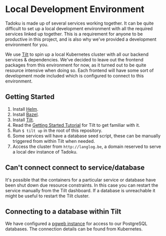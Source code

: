 # Local Development Environment

Tadoku is made up of several services working together. It can be quite difficult to set up a local development environment with all the required services linked up together. This is a requirement for anyone to be productive in this project, and is also why we've provided a development environment for you.

We use [Tilt](https://tilt.dev/) to spin up a local Kubernetes cluster with all our backend services & dependencies. We've decided to leave out the frontend packages from this environment for now, as it turned out to be quite resource intensive when doing so. Each frontend will have some sort of development mode included which is configured to connect to this environment.

## Getting Started

1. Install [Helm](https://helm.sh/docs/intro/install/).
2. Install [Bazel](https://docs.bazel.build/bazel-overview.html).
3. Install [Tilt](https://docs.tilt.dev/install.html).
4. Read the [Getting Started Tutorial](https://docs.tilt.dev/tutorial.html) for Tilt to get familiar with it.
5. Run `$ tilt up` in the root of this repository.
6. Some services will have a database seed script, these can be manually triggered from within Tilt when needed.
7. Access the cluster from `http://langlog.be`, a domain reserved to serve a local dev instance of Tadoku.

## Can't connect connect to service/database

It's possible that the containers for a particular service or database have been shut down due resource constraints. In this case you can restart the service manually from the Tilt dashboard. If a database is unreachable it might be useful to restart the Tilt cluster.

## Connecting to a database within Tilt

We have configured a [pgweb instance](https://github.com/sosedoff/pgweb) for access to our PostgreSQL databases. The connection details can be found from Kubernetes.